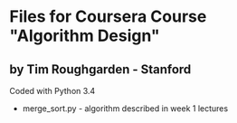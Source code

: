 # Files for Coursera Course "Algorithm Design"
## by Tim Roughgarden - Stanford

Coded with Python 3.4

- merge_sort.py - algorithm described in week 1 lectures
